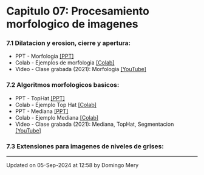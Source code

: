 
# Capitulo 07: Procesamiento morfologico de imagenes
### 7.1 Dilatacion y erosion, cierre y apertura:
* PPT - Morfologia [[PPT]](https://github.com/domingomery/imagenes/blob/master/clases/Cap07_Morphologia/presentations/IMG07_Morfologia.pptx)
* Colab - Ejemplos de morfologia [[Colab]](https://colab.research.google.com/drive/17of6vMplOQ5i1VVoUzkMCw8VEHx7EVp-)
* Video - Clase grabada (2021): Morfologia [[YouTube]](https://youtu.be/fn55sMt9vkI)
### 7.2 Algoritmos morfologicos basicos:
* PPT - TopHat [[PPT]](https://github.com/domingomery/imagenes/blob/master/clases/Cap07_Morphologia/presentations/IMG07_TopHat.pptx)
* Colab - Ejemplo Top Hat [[Colab]](https://colab.research.google.com/drive/17IeANV0SyAt3C1PGPPjpgcIbgSqesgCc)
* PPT - Mediana [[PPT]](https://github.com/domingomery/imagenes/blob/master/clases/Cap07_Morphologia/presentations/IMG07_Mediana.pptx)
* Colab - Ejemplo Mediana [[Colab]](https://colab.research.google.com/drive/1IXVXu-tbLuUtYEngT6YQ1OLzu8bmxC72?usp=sharing)
* Video - Clase grabada (2021): Mediana, TopHat, Segmentacion [[YouTube]](https://youtu.be/NucG7pwk2aI)
### 7.3 Extensiones para imagenes de niveles de grises:
---


Updated on 05-Sep-2024 at 12:58 by Domingo Mery
